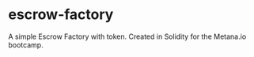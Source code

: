 # escrow-factory
A simple Escrow Factory with token. Created in Solidity for the Metana.io bootcamp.
